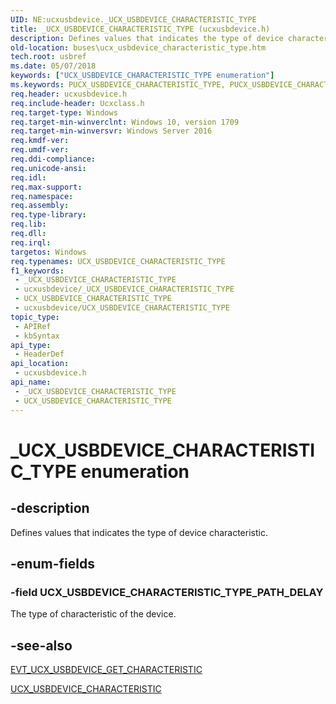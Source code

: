 ```yaml
---
UID: NE:ucxusbdevice._UCX_USBDEVICE_CHARACTERISTIC_TYPE
title: _UCX_USBDEVICE_CHARACTERISTIC_TYPE (ucxusbdevice.h)
description: Defines values that indicates the type of device characteristic.
old-location: buses\ucx_usbdevice_characteristic_type.htm
tech.root: usbref
ms.date: 05/07/2018
keywords: ["UCX_USBDEVICE_CHARACTERISTIC_TYPE enumeration"]
ms.keywords: PUCX_USBDEVICE_CHARACTERISTIC_TYPE, PUCX_USBDEVICE_CHARACTERISTIC_TYPE enumeration pointer [Buses], UCX_USBDEVICE_CHARACTERISTIC_TYPE, UCX_USBDEVICE_CHARACTERISTIC_TYPE enumeration [Buses], UCX_USBDEVICE_CHARACTERISTIC_TYPE_PATH_DELAY, _UCX_USBDEVICE_CHARACTERISTIC_TYPE, buses.ucx_usbdevice_characteristic_type, ucxusbdevice/PUCX_USBDEVICE_CHARACTERISTIC_TYPE, ucxusbdevice/UCX_USBDEVICE_CHARACTERISTIC_TYPE, ucxusbdevice/UCX_USBDEVICE_CHARACTERISTIC_TYPE_PATH_DELAY
req.header: ucxusbdevice.h
req.include-header: Ucxclass.h
req.target-type: Windows
req.target-min-winverclnt: Windows 10, version 1709
req.target-min-winversvr: Windows Server 2016
req.kmdf-ver: 
req.umdf-ver: 
req.ddi-compliance: 
req.unicode-ansi: 
req.idl: 
req.max-support: 
req.namespace: 
req.assembly: 
req.type-library: 
req.lib: 
req.dll: 
req.irql: 
targetos: Windows
req.typenames: UCX_USBDEVICE_CHARACTERISTIC_TYPE
f1_keywords:
 - _UCX_USBDEVICE_CHARACTERISTIC_TYPE
 - ucxusbdevice/_UCX_USBDEVICE_CHARACTERISTIC_TYPE
 - UCX_USBDEVICE_CHARACTERISTIC_TYPE
 - ucxusbdevice/UCX_USBDEVICE_CHARACTERISTIC_TYPE
topic_type:
 - APIRef
 - kbSyntax
api_type:
 - HeaderDef
api_location:
 - ucxusbdevice.h
api_name:
 - _UCX_USBDEVICE_CHARACTERISTIC_TYPE
 - UCX_USBDEVICE_CHARACTERISTIC_TYPE
---
```


# _UCX_USBDEVICE_CHARACTERISTIC_TYPE enumeration


## -description

Defines values that indicates the type of device characteristic.

## -enum-fields

### -field UCX_USBDEVICE_CHARACTERISTIC_TYPE_PATH_DELAY

The type of characteristic of the device.

## -see-also

<a href="/windows-hardware/drivers/ddi/ucxusbdevice/nc-ucxusbdevice-evt_ucx_usbdevice_get_characteristic">EVT_UCX_USBDEVICE_GET_CHARACTERISTIC</a>



<a href="/windows-hardware/drivers/ddi/ucxusbdevice/ns-ucxusbdevice-_ucx_usbdevice_characteristic">UCX_USBDEVICE_CHARACTERISTIC</a>

